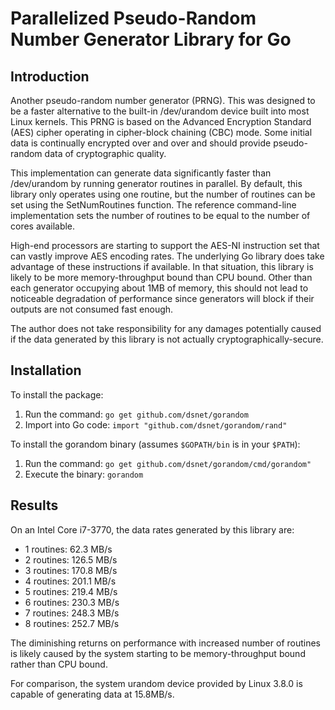 # Parallelized Pseudo-Random Number Generator Library for Go #

## Introduction ##

Another pseudo-random number generator (PRNG). This was designed to be a faster
alternative to the built-in /dev/urandom device built into most Linux kernels.
This PRNG is based on the Advanced Encryption Standard (AES) cipher operating
in cipher-block chaining (CBC) mode. Some initial data is continually encrypted
over and over and should provide pseudo-random data of cryptographic quality.

This implementation can generate data significantly faster than /dev/urandom by
running generator routines in parallel. By default, this library only operates
using one routine, but the number of routines can be set using the
SetNumRoutines function. The reference command-line implementation sets the
number of routines to be equal to the number of cores available.

High-end processors are starting to support the AES-NI instruction set that can
vastly improve AES encoding rates. The underlying Go library does
take advantage of these instructions if available. In that situation, this
library is likely to be more memory-throughput bound than CPU bound. Other
than each generator occupying about 1MB of memory, this should not lead to
noticeable degradation of performance since generators will block if their
outputs are not consumed fast enough.

The author does not take responsibility for any damages potentially caused if
the data generated by this library is not actually cryptographically-secure.


## Installation ##

To install the package:

1. Run the command: ```go get github.com/dsnet/gorandom```
2. Import into Go code: ```import "github.com/dsnet/gorandom/rand"```

To install the gorandom binary (assumes ```$GOPATH/bin``` is in your ```$PATH```):

1. Run the command: ```go get github.com/dsnet/gorandom/cmd/gorandom"```
2. Execute the binary: ```gorandom```


## Results ##

On an Intel Core i7-3770, the data rates generated by this library are:

* 1 routines: 62.3 MB/s
* 2 routines: 126.5 MB/s
* 3 routines: 170.8 MB/s
* 4 routines: 201.1 MB/s
* 5 routines: 219.4 MB/s
* 6 routines: 230.3 MB/s
* 7 routines: 248.3 MB/s
* 8 routines: 252.7 MB/s

The diminishing returns on performance with increased number of routines is
likely caused by the system starting to be memory-throughput bound rather than
CPU bound.

For comparison, the system urandom device provided by Linux 3.8.0 is capable
of generating data at 15.8MB/s.
